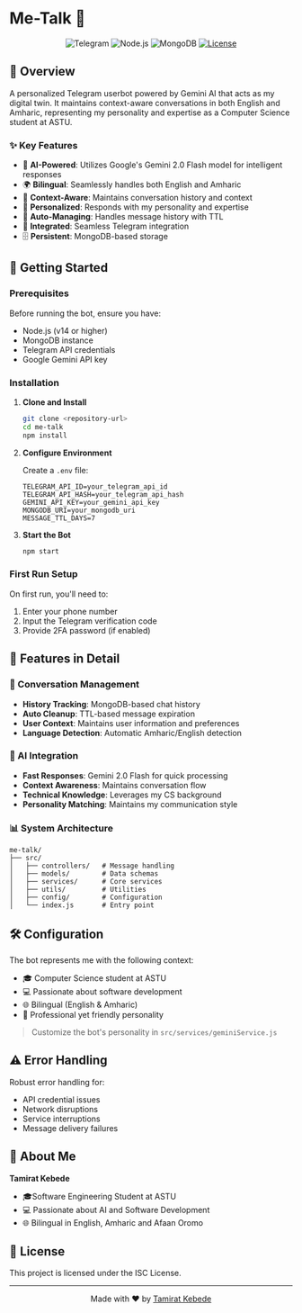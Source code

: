 # Me-Talk 🤖

<div align="center">

![Telegram](https://img.shields.io/badge/Telegram-2CA5E0?style=for-the-badge&logo=telegram&logoColor=white)
![Node.js](https://img.shields.io/badge/Node.js-43853D?style=for-the-badge&logo=node.js&logoColor=white)
![MongoDB](https://img.shields.io/badge/MongoDB-4EA94B?style=for-the-badge&logo=mongodb&logoColor=white)
[![License](https://img.shields.io/badge/License-ISC-blue.svg?style=for-the-badge)](LICENSE)

</div>

## 📖 Overview

A personalized Telegram userbot powered by Gemini AI that acts as my digital twin. It maintains context-aware conversations in both English and Amharic, representing my personality and expertise as a Computer Science student at ASTU.

### ✨ Key Features

- 🤖 **AI-Powered**: Utilizes Google's Gemini 2.0 Flash model for intelligent responses
- 🌍 **Bilingual**: Seamlessly handles both English and Amharic
- 🧠 **Context-Aware**: Maintains conversation history and context
- 👤 **Personalized**: Responds with my personality and expertise
- 📝 **Auto-Managing**: Handles message history with TTL
- 🔄 **Integrated**: Seamless Telegram integration
- 🗄️ **Persistent**: MongoDB-based storage

## 🚀 Getting Started

### Prerequisites

Before running the bot, ensure you have:

- Node.js (v14 or higher)
- MongoDB instance
- Telegram API credentials
- Google Gemini API key

### Installation

1. **Clone and Install**
   ```bash
   git clone <repository-url>
   cd me-talk
   npm install
   ```

2. **Configure Environment**
   
   Create a `.env` file:
   ```env
   TELEGRAM_API_ID=your_telegram_api_id
   TELEGRAM_API_HASH=your_telegram_api_hash
   GEMINI_API_KEY=your_gemini_api_key
   MONGODB_URI=your_mongodb_uri
   MESSAGE_TTL_DAYS=7
   ```

3. **Start the Bot**
   ```bash
   npm start
   ```

### First Run Setup

On first run, you'll need to:
1. Enter your phone number
2. Input the Telegram verification code
3. Provide 2FA password (if enabled)

## 🎯 Features in Detail

### 💬 Conversation Management

- **History Tracking**: MongoDB-based chat history
- **Auto Cleanup**: TTL-based message expiration
- **User Context**: Maintains user information and preferences
- **Language Detection**: Automatic Amharic/English detection

### 🤖 AI Integration

- **Fast Responses**: Gemini 2.0 Flash for quick processing
- **Context Awareness**: Maintains conversation flow
- **Technical Knowledge**: Leverages my CS background
- **Personality Matching**: Maintains my communication style

### 📊 System Architecture

```
me-talk/
├── src/
│   ├── controllers/   # Message handling
│   ├── models/        # Data schemas
│   ├── services/      # Core services
│   ├── utils/         # Utilities
│   ├── config/        # Configuration
│   └── index.js       # Entry point
```

## 🛠️ Configuration

The bot represents me with the following context:

- 🎓 Computer Science student at ASTU
- 💻 Passionate about software development
- 🌐 Bilingual (English & Amharic)
- 👥 Professional yet friendly personality

> Customize the bot's personality in `src/services/geminiService.js`

## ⚠️ Error Handling

Robust error handling for:
- API credential issues
- Network disruptions
- Service interruptions
- Message delivery failures

## 👤 About Me

**Tamirat Kebede**
- 🎓Software Engineering Student at ASTU
- 💻 Passionate about AI and Software Development
- 🌐 Bilingual in English, Amharic and Afaan Oromo

## 📝 License

This project is licensed under the ISC License.

---

<div align="center">
Made with ❤️ by <a href="https://github.com/kika1s1">Tamirat Kebede</a>
</div>
